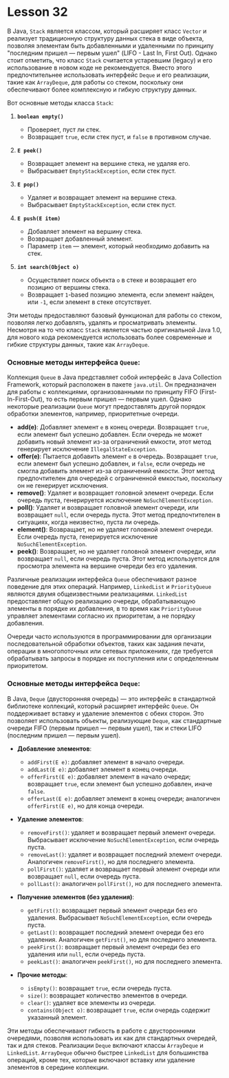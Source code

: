 # Lesson 32



В Java, `Stack` является классом, который расширяет класс `Vector` и реализует традиционную структуру данных стека в виде объекта, позволяя элементам быть добавленными и удаленными по принципу "последним пришел — первым ушел" (LIFO - Last In, First Out). 
Однако стоит отметить, что класс `Stack` считается устаревшим (legacy) и его использование в новом коде не рекомендуется. 
Вместо этого предпочтительнее использовать интерфейс `Deque` и его реализации, такие как `ArrayDeque`, для работы со стеком, поскольку они обеспечивают более комплексную и гибкую структуру данных.

Вот основные методы класса `Stack`:


1. **`boolean empty()`**
    - Проверяет, пуст ли стек.
    - Возвращает `true`, если стек пуст, и `false` в противном случае.

2. **`E peek()`**
    - Возвращает элемент на вершине стека, не удаляя его.
    - Выбрасывает `EmptyStackException`, если стек пуст.

3. **`E pop()`**
    - Удаляет и возвращает элемент на вершине стека.
    - Выбрасывает `EmptyStackException`, если стек пуст.

4. **`E push(E item)`**
    - Добавляет элемент на вершину стека.
    - Возвращает добавленный элемент.
    - Параметр `item` — элемент, который необходимо добавить на стек.

5. **`int search(Object o)`**
    - Осуществляет поиск объекта `o` в стеке и возвращает его позицию от вершины стека.
    - Возвращает `1`-based позицию элемента, если элемент найден, или `-1`, если элемент в стеке отсутствует.

Эти методы предоставляют базовый функционал для работы со стеком, позволяя легко добавлять, удалять и просматривать элементы. Несмотря на то что класс `Stack` является частью оригинальной Java 1.0, для нового кода рекомендуется использовать более современные и гибкие структуры данных, такие как `ArrayDeque`.

###  Основные методы интерфейса `Queue`:

Коллекция `Queue` в Java представляет собой интерфейс в Java Collection Framework, который расположен в пакете `java.util`. Он предназначен для работы с коллекциями, организованными по принципу FIFO (First-In-First-Out), то есть первым пришел — первым ушел. Однако некоторые реализации `Queue` могут предоставлять другой порядок обработки элементов, например, приоритетные очереди.


- **add(e)**: Добавляет элемент `e` в конец очереди. Возвращает `true`, если элемент был успешно добавлен. Если очередь не может добавить новый элемент из-за ограничений емкости, этот метод генерирует исключение `IllegalStateException`.
- **offer(e)**: Пытается добавить элемент `e` в очередь. Возвращает `true`, если элемент был успешно добавлен, и `false`, если очередь не смогла добавить элемент из-за ограничений емкости. Этот метод предпочтителен для очередей с ограниченной емкостью, поскольку он не генерирует исключения.
- **remove()**: Удаляет и возвращает головной элемент очереди. Если очередь пуста, генерируется исключение `NoSuchElementException`.
- **poll()**: Удаляет и возвращает головной элемент очереди, или возвращает `null`, если очередь пуста. Этот метод предпочтителен в ситуациях, когда неизвестно, пуста ли очередь.
- **element()**: Возвращает, но не удаляет головной элемент очереди. Если очередь пуста, генерируется исключение `NoSuchElementException`.
- **peek()**: Возвращает, но не удаляет головной элемент очереди, или возвращает `null`, если очередь пуста. Этот метод используется для просмотра элемента на вершине очереди без его удаления.

Различные реализации интерфейса `Queue` обеспечивают разное поведение для этих операций. Например, `LinkedList` и `PriorityQueue` являются двумя общеизвестными реализациями. `LinkedList` предоставляет общую реализацию очереди, обрабатывающую элементы в порядке их добавления, в то время как `PriorityQueue` управляет элементами согласно их приоритетам, а не порядку добавления.

Очереди часто используются в программировании для организации последовательной обработки объектов, таких как задания печати, операции в многопоточных или сетевых приложениях, где требуется обрабатывать запросы в порядке их поступления или с определенным приоритетом.


### Основные методы интерфейса `Deque`:

В Java, `Deque` (двусторонняя очередь) — это интерфейс в стандартной библиотеке коллекций, который расширяет интерфейс `Queue`. 
Он поддерживает вставку и удаление элементов с обеих сторон. 
Это позволяет использовать объекты, реализующие `Deque`, как стандартные очереди FIFO (первым пришел — первым ушел), так и стеки LIFO (последним пришел — первым ушел).


- **Добавление элементов**:
    - `addFirst(E e)`: добавляет элемент в начало очереди.
    - `addLast(E e)`: добавляет элемент в конец очереди.
    - `offerFirst(E e)`: добавляет элемент в начало очереди; возвращает `true`, если элемент был успешно добавлен, иначе `false`.
    - `offerLast(E e)`: добавляет элемент в конец очереди; аналогичен `offerFirst(E e)`, но для конца очереди.

- **Удаление элементов**:
    - `removeFirst()`: удаляет и возвращает первый элемент очереди. Выбрасывает исключение `NoSuchElementException`, если очередь пуста.
    - `removeLast()`: удаляет и возвращает последний элемент очереди. Аналогичен `removeFirst()`, но для последнего элемента.
    - `pollFirst()`: удаляет и возвращает первый элемент очереди или возвращает `null`, если очередь пуста.
    - `pollLast()`: аналогичен `pollFirst()`, но для последнего элемента.

- **Получение элементов (без удаления)**:
    - `getFirst()`: возвращает первый элемент очереди без его удаления. Выбрасывает `NoSuchElementException`, если очередь пуста.
    - `getLast()`: возвращает последний элемент очереди без его удаления. Аналогичен `getFirst()`, но для последнего элемента.
    - `peekFirst()`: возвращает первый элемент очереди без его удаления или `null`, если очередь пуста.
    - `peekLast()`: аналогичен `peekFirst()`, но для последнего элемента.

- **Прочие методы**:
    - `isEmpty()`: возвращает `true`, если очередь пуста.
    - `size()`: возвращает количество элементов в очереди.
    - `clear()`: удаляет все элементы из очереди.
    - `contains(Object o)`: возвращает `true`, если очередь содержит указанный элемент.

Эти методы обеспечивают гибкость в работе с двусторонними очередями, позволяя использовать их как для стандартных очередей, так и для стеков. 
Реализации `Deque` включают классы `ArrayDeque` и `LinkedList`. 
`ArrayDeque` обычно быстрее `LinkedList` для большинства операций, кроме тех, которые включают вставку или удаление элементов в середине коллекции.

